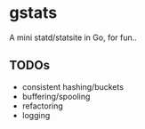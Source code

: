 # gstats

A mini statd/statsite in Go, for fun..

## TODOs

- consistent hashing/buckets
- buffering/spooling
- refactoring
- logging
